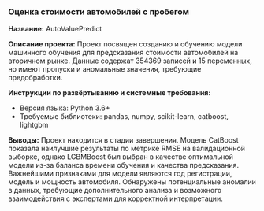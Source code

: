 ### Оценка стоимости автомобилей с пробегом

**Название:** AutoValuePredict

**Описание проекта:**
Проект посвящен созданию и обучению модели машинного обучения для предсказания стоимости автомобилей на вторичном рынке. Данные содержат 354369 записей и 15 переменных, но имеют пропуски и аномальные значения, требующие предобработки. 

**Инструкции по развёртыванию и системные требования:**
- Версия языка: Python 3.6+
- Требуемые библиотеки: pandas, numpy, scikit-learn, catboost, lightgbm

**Выводы:**
Проект находится в стадии завершения. Модель CatBoost показала наилучшие результаты по метрике RMSE на валидационной выборке, однако LGBMBoost был выбран в качестве оптимальной модели из-за баланса времени обучения и качества предсказания. Важнейшими признаками для модели являются год регистрации, модель и мощность автомобиля. Обнаружены потенциальные аномалии в данных, требующие дополнительного анализа и возможного взаимодействия с экспертами для корректной интерпретации.